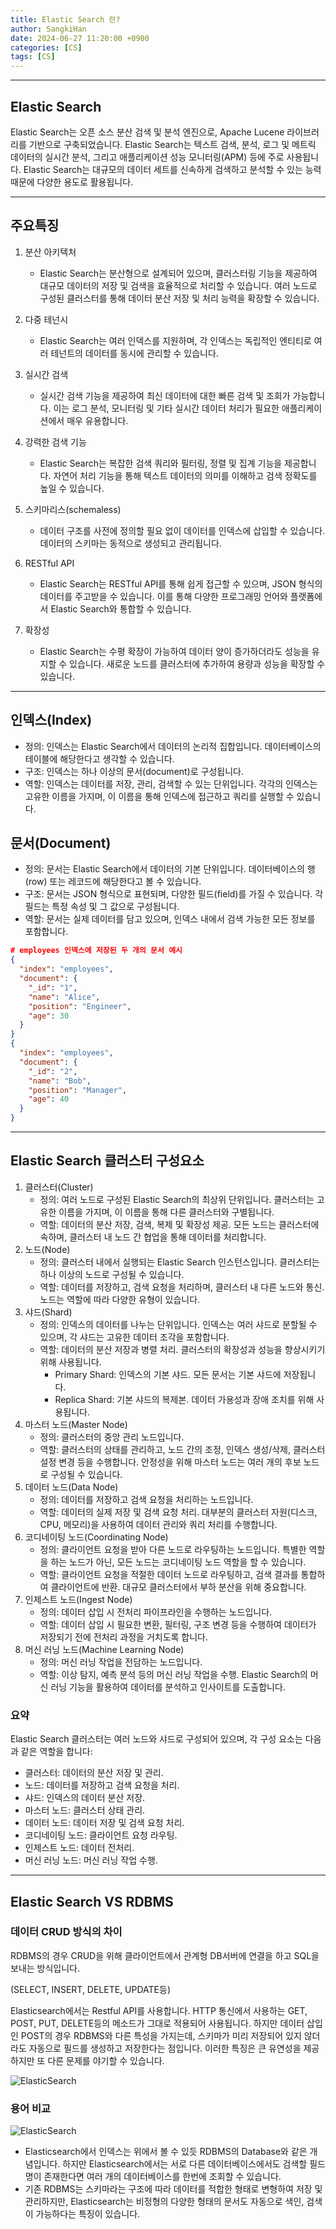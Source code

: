 ```yaml
---
title: Elastic Search 란?
author: SangkiHan
date: 2024-06-27 11:20:00 +0900
categories: [CS]
tags: [CS]
---
```

------------

## Elastic Search


Elastic Search는 오픈 소스 분산 검색 및 분석 엔진으로, Apache Lucene 라이브러리를 기반으로 구축되었습니다. Elastic Search는 텍스트 검색, 분석, 로그 및 메트릭 데이터의 실시간 분석, 그리고 애플리케이션 성능 모니터링(APM) 등에 주로 사용됩니다. Elastic Search는 대규모의 데이터 세트를 신속하게 검색하고 분석할 수 있는 능력 때문에 다양한 용도로 활용됩니다.

------------
## 주요특징

1. 분산 아키텍처
    + Elastic Search는 분산형으로 설계되어 있으며, 클러스터링 기능을 제공하여 대규모 데이터의 저장 및 검색을 효율적으로 처리할 수 있습니다. 여러 노드로 구성된 클러스터를 통해 데이터 분산 저장 및 처리 능력을 확장할 수 있습니다.

2. 다중 테넌시
    + Elastic Search는 여러 인덱스를 지원하며, 각 인덱스는 독립적인 엔티티로 여러 테넌트의 데이터를 동시에 관리할 수 있습니다.

3. 실시간 검색
    + 실시간 검색 기능을 제공하여 최신 데이터에 대한 빠른 검색 및 조회가 가능합니다. 이는 로그 분석, 모니터링 및 기타 실시간 데이터 처리가 필요한 애플리케이션에서 매우 유용합니다.

4. 강력한 검색 기능
    + Elastic Search는 복잡한 검색 쿼리와 필터링, 정렬 및 집계 기능을 제공합니다. 자연어 처리 기능을 통해 텍스트 데이터의 의미를 이해하고 검색 정확도를 높일 수 있습니다.

5. 스키마리스(schemaless)
    + 데이터 구조를 사전에 정의할 필요 없이 데이터를 인덱스에 삽입할 수 있습니다. 데이터의 스키마는 동적으로 생성되고 관리됩니다.

6. RESTful API
    + Elastic Search는 RESTful API를 통해 쉽게 접근할 수 있으며, JSON 형식의 데이터를 주고받을 수 있습니다. 이를 통해 다양한 프로그래밍 언어와 플랫폼에서 Elastic Search와 통합할 수 있습니다.

7. 확장성
    + Elastic Search는 수평 확장이 가능하여 데이터 양이 증가하더라도 성능을 유지할 수 있습니다. 새로운 노드를 클러스터에 추가하여 용량과 성능을 확장할 수 있습니다.

------------

## 인덱스(Index)
+ 정의: 인덱스는 Elastic Search에서 데이터의 논리적 집합입니다. 데이터베이스의 테이블에 해당한다고 생각할 수 있습니다.
+ 구조: 인덱스는 하나 이상의 문서(document)로 구성됩니다.
+ 역할: 인덱스는 데이터를 저장, 관리, 검색할 수 있는 단위입니다. 각각의 인덱스는 고유한 이름을 가지며, 이 이름을 통해 인덱스에 접근하고 쿼리를 실행할 수 있습니다.

## 문서(Document)
+ 정의: 문서는 Elastic Search에서 데이터의 기본 단위입니다. 데이터베이스의 행(row) 또는 레코드에 해당한다고 볼 수 있습니다.
+ 구조: 문서는 JSON 형식으로 표현되며, 다양한 필드(field)를 가질 수 있습니다. 각 필드는 특정 속성 및 그 값으로 구성됩니다.
+ 역할: 문서는 실제 데이터를 담고 있으며, 인덱스 내에서 검색 가능한 모든 정보를 포함합니다.

``` json
# employees 인덱스에 저장된 두 개의 문서 예시
{
  "index": "employees",
  "document": {
    "_id": "1",
    "name": "Alice",
    "position": "Engineer",
    "age": 30
  }
}
{
  "index": "employees",
  "document": {
    "_id": "2",
    "name": "Bob",
    "position": "Manager",
    "age": 40
  }
}

```
------------

## Elastic Search 클러스터 구성요소 

1. 클러스터(Cluster)
    + 정의: 여러 노드로 구성된 Elastic Search의 최상위 단위입니다. 클러스터는 고유한 이름을 가지며, 이 이름을 통해 다른 클러스터와 구별됩니다.
    + 역할: 데이터의 분산 저장, 검색, 복제 및 확장성 제공. 모든 노드는 클러스터에 속하며, 클러스터 내 노드 간 협업을 통해 데이터를 처리합니다.
2. 노드(Node)
    + 정의: 클러스터 내에서 실행되는 Elastic Search 인스턴스입니다. 클러스터는 하나 이상의 노드로 구성될 수 있습니다.
    + 역할: 데이터를 저장하고, 검색 요청을 처리하며, 클러스터 내 다른 노드와 통신. 노드는 역할에 따라 다양한 유형이 있습니다.
3. 샤드(Shard)
    + 정의: 인덱스의 데이터를 나누는 단위입니다. 인덱스는 여러 샤드로 분할될 수 있으며, 각 샤드는 고유한 데이터 조각을 포함합니다.
    + 역할: 데이터의 분산 저장과 병렬 처리. 클러스터의 확장성과 성능을 향상시키기 위해 사용됩니다.
        + Primary Shard: 인덱스의 기본 샤드. 모든 문서는 기본 샤드에 저장됩니다.
        + Replica Shard: 기본 샤드의 복제본. 데이터 가용성과 장애 조치를 위해 사용됩니다.
4. 마스터 노드(Master Node)
    + 정의: 클러스터의 중앙 관리 노드입니다.
    + 역할: 클러스터의 상태를 관리하고, 노드 간의 조정, 인덱스 생성/삭제, 클러스터 설정 변경 등을 수행합니다. 안정성을 위해 마스터 노드는 여러 개의 후보 노드로 구성될 수 있습니다.
5. 데이터 노드(Data Node)
    + 정의: 데이터를 저장하고 검색 요청을 처리하는 노드입니다.
    + 역할: 데이터의 실제 저장 및 검색 요청 처리. 대부분의 클러스터 자원(디스크, CPU, 메모리)을 사용하여 데이터 관리와 쿼리 처리를 수행합니다.
6. 코디네이팅 노드(Coordinating Node)
    + 정의: 클라이언트 요청을 받아 다른 노드로 라우팅하는 노드입니다. 특별한 역할을 하는 노드가 아닌, 모든 노드는 코디네이팅 노드 역할을 할 수 있습니다.
    + 역할: 클라이언트 요청을 적절한 데이터 노드로 라우팅하고, 검색 결과를 통합하여 클라이언트에 반환. 대규모 클러스터에서 부하 분산을 위해 중요합니다.
7. 인제스트 노드(Ingest Node)
    + 정의: 데이터 삽입 시 전처리 파이프라인을 수행하는 노드입니다.
    + 역할: 데이터 삽입 시 필요한 변환, 필터링, 구조 변경 등을 수행하여 데이터가 저장되기 전에 전처리 과정을 거치도록 합니다.
8. 머신 러닝 노드(Machine Learning Node)
    + 정의: 머신 러닝 작업을 전담하는 노드입니다.
    + 역할: 이상 탐지, 예측 분석 등의 머신 러닝 작업을 수행. Elastic Search의 머신 러닝 기능을 활용하여 데이터를 분석하고 인사이트를 도출합니다.

### 요약
Elastic Search 클러스터는 여러 노드와 샤드로 구성되어 있으며, 각 구성 요소는 다음과 같은 역할을 합니다:

+ 클러스터: 데이터의 분산 저장 및 관리.
+ 노드: 데이터를 저장하고 검색 요청을 처리.
+ 샤드: 인덱스의 데이터 분산 저장.
+ 마스터 노드: 클러스터 상태 관리.
+ 데이터 노드: 데이터 저장 및 검색 요청 처리.
+ 코디네이팅 노드: 클라이언트 요청 라우팅.
+ 인제스트 노드: 데이터 전처리.
+ 머신 러닝 노드: 머신 러닝 작업 수행.

------------

## Elastic Search VS RDBMS

### 데이터 CRUD 방식의 차이
RDBMS의 경우 CRUD을 위해 클라이언트에서 관계형 DB서버에 연결을 하고 SQL을 보내는 방식입니다.

(SELECT, INSERT, DELETE, UPDATE등)

Elasticsearch에서는 Restful API를 사용합니다. HTTP 통신에서 사용하는 GET, POST, PUT, DELETE등의 메소드가 그대로 적용되어 사용됩니다. 하지만 데이터 삽입인 POST의 경우 RDBMS와 다른 특성을 가지는데, 스키마가 미리 저장되어 있지 않더라도 자동으로 필드를 생성하고 저장한다는 점입니다. 이러한 특징은 큰 유연성을 제공하지만 또 다른 문제를 야기할 수 있습니다.

![ElasticSearch](/assets/img/post/2024-06-27-elastic-search/1.png)



### 용어 비교
![ElasticSearch](/assets/img/post/2024-06-27-elastic-search/2.png)

+ Elasticsearch에서 인덱스는 위에서 볼 수 있듯 RDBMS의 Database와 같은 개념입니다. 하지만 Elasticsearch에서는 서로 다른 데이터베이스에서도 검색할 필드명이 존재한다면 여러 개의 데이터베이스를 한번에 조회할 수 있습니다.
+ 기존 RDBMS는 스키마라는 구조에 따라 데이터를 적합한 형태로 변형하여 저장 및 관리하지만, Elasticsearch는 비정형의 다양한 형태의 문서도 자동으로 색인, 검색이 가능하다는 특징이 있습니다.